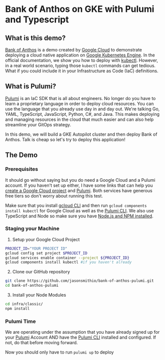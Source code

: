 # Bank of Anthos on GKE with Pulumi and Typescript

## What is this demo?

[Bank of Anthos](https://github.com/GoogleCloudPlatform/bank-of-anthos) is a demo created by [Google Cloud](https://cloud.google.com) to demonstrate deploying a cloud native application on [Google Kubernetes Engine](https://cloud.google.com/kubernetes-engine). In the official documentation, we show you how to deploy with [kubectl](https://kubernetes.io/docs/reference/kubectl/). However, in a real world scenario, typing those `kubectl` commands can get tedious. What if you could include it in your Infrastructure as Code (IaC) definitions.

## What is Pulumi?

[Pulumi](https://www.pulumi.com/) is an IaC SDK that is all about engineers. No longer do you have to learn a proprietary language in order to deploy cloud resources. You can use the language that you already use day in and day out. We're talking Go, YAML, TypeScript, JavaScript, Python, C#, and Java. This makes deploying and managing resources in the cloud that much easier and can also help streamline your GitOps strategy.

In this demo, we will build a GKE Autopilot cluster and then deploy Bank of Anthos.  Talk is cheap so let's try to deploy this application!

## The Demo

### Prerequisites

It should go without saying but you do need a Google Cloud and a Pulumi account. If you haven't set up either, I have some links that can help you [create a Google Cloud project](https://cloud.google.com/resource-manager/docs/creating-managing-projects#creating_a_project) and [Pulumi](https://www.pulumi.com/docs/get-started/gcp/). Both services have generous free tiers so don't worry about running this test.

Make sure that you install [gcloud CLI](https://cloud.google.com/sdk/docs/install) and then run `gcloud components install kubectl` for Google Cloud as well as the [Pulumi CLI](https://www.pulumi.com/docs/get-started/install/). We also use TypeScript and Node so make sure you have [Node.js and NPM installed](https://docs.npmjs.com/downloading-and-installing-node-js-and-npm).

### Staging your Machine

1. Setup your Google Cloud Project

```bash
PROJECT_ID="YOUR PROJECT ID"
gcloud config set project $PROJECT_ID
gcloud services enable container --project ${PROJECT_ID}
gcloud components install kubectl #if you haven't already
```

2. Clone our GitHub repository

```bash
git clone https://github.com/jasonsmithio/bank-of-anthos-pulumi.git
cd bank-of-anthos-pulumi
```

3. Install your Node Modules

```bash
cd infra/classic/
npm install
```

### Pulumi Time

We are operating under the assumption that you have already signed up for your [Pulumi](https://www.pulumi.com/docs/get-started/gcp/) Account AND have the [Pulumi CLI](https://www.pulumi.com/docs/get-started/install/) installed and configured. If not, do that before moving forward.

Now you should only have to run `pulumi up` to deploy

